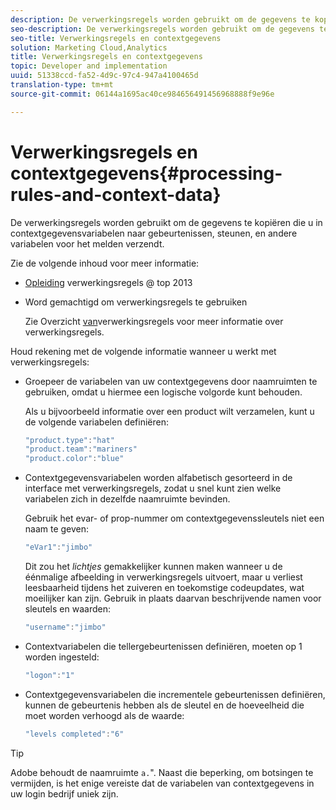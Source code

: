 ```yaml
---
description: De verwerkingsregels worden gebruikt om de gegevens te kopiëren die u in contextgegevensvariabelen naar gebeurtenissen, steunen, en andere variabelen voor het melden verzendt.
seo-description: De verwerkingsregels worden gebruikt om de gegevens te kopiëren die u in contextgegevensvariabelen naar gebeurtenissen, steunen, en andere variabelen voor het melden verzendt.
seo-title: Verwerkingsregels en contextgegevens
solution: Marketing Cloud,Analytics
title: Verwerkingsregels en contextgegevens
topic: Developer and implementation
uuid: 51338ccd-fa52-4d9c-97c4-947a4100465d
translation-type: tm+mt
source-git-commit: 06144a1695ac40ce984656491456968888f9e96e

---
```



# Verwerkingsregels en contextgegevens{#processing-rules-and-context-data}

De verwerkingsregels worden gebruikt om de gegevens te kopiëren die u in contextgegevensvariabelen naar gebeurtenissen, steunen, en andere variabelen voor het melden verzendt.

Zie de volgende inhoud voor meer informatie:

* [Opleiding](https://tv.adobe.com/embed/1181/16506/) verwerkingsregels @ top 2013
* Word gemachtigd om verwerkingsregels te gebruiken

   Zie Overzicht [van](https://docs.adobe.com/content/help/en/analytics/admin/admin-tools/processing-rules/processing-rules.html)verwerkingsregels voor meer informatie over verwerkingsregels.

Houd rekening met de volgende informatie wanneer u werkt met verwerkingsregels:

* Groepeer de variabelen van uw contextgegevens door naamruimten te gebruiken, omdat u hiermee een logische volgorde kunt behouden.

   Als u bijvoorbeeld informatie over een product wilt verzamelen, kunt u de volgende variabelen definiëren:

   ```js
   "product.type":"hat" 
   "product.team":"mariners" 
   "product.color":"blue"
   ```

* Contextgegevensvariabelen worden alfabetisch gesorteerd in de interface met verwerkingsregels, zodat u snel kunt zien welke variabelen zich in dezelfde naamruimte bevinden.

   Gebruik het evar- of prop-nummer om contextgegevenssleutels niet een naam te geven:

   ```js
   "eVar1":"jimbo"
   ```

   Dit zou het *lichtjes* gemakkelijker kunnen maken wanneer u de éénmalige afbeelding in verwerkingsregels uitvoert, maar u verliest leesbaarheid tijdens het zuiveren en toekomstige codeupdates, wat moeilijker kan zijn. Gebruik in plaats daarvan beschrijvende namen voor sleutels en waarden:

   ```js
   "username":"jimbo"
   ```

* Contextvariabelen die tellergebeurtenissen definiëren, moeten op 1 worden ingesteld:

   ```js
   "logon":"1"
   ```

* Contextgegevensvariabelen die incrementele gebeurtenissen definiëren, kunnen de gebeurtenis hebben als de sleutel en de hoeveelheid die moet worden verhoogd als de waarde:

   ```js
   "levels completed":"6"
   ```

>[!TIP]
>
>Adobe behoudt de naamruimte `a.`&quot;. Naast die beperking, om botsingen te vermijden, is het enige vereiste dat de variabelen van contextgegevens in uw login bedrijf uniek zijn.


